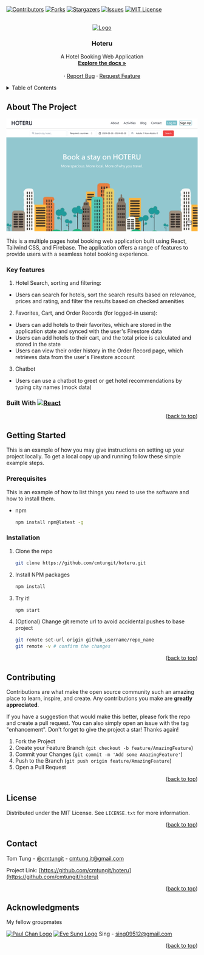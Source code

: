 <!-- Improved compatibility of back to top link: See: https://github.com/othneildrew/Best-README-Template/pull/73 -->

<a id="readme-top"></a>

<!--
*** Thanks for checking out the Best-README-Template. If you have a suggestion
*** that would make this better, please fork the repo and create a pull request
*** or simply open an issue with the tag "enhancement".
*** Don't forget to give the project a star!
*** Thanks again! Now go create something AMAZING! :D
-->

<!-- PROJECT SHIELDS -->
<!--
*** I'm using markdown "reference style" links for readability.
*** Reference links are enclosed in brackets [ ] instead of parentheses ( ).
*** See the bottom of this document for the declaration of the reference variables
*** for contributors-url, forks-url, etc. This is an optional, concise syntax you may use.
*** https://www.markdownguide.org/basic-syntax/#reference-style-links
-->

[![Contributors][contributors-shield]][contributors-url]
[![Forks][forks-shield]][forks-url]
[![Stargazers][stars-shield]][stars-url]
[![Issues][issues-shield]][issues-url]
[![MIT License][license-shield]][license-url]

<!-- [![LinkedIn][linkedin-shield]][linkedin-url] -->

<!-- PROJECT LOGO -->
<br />
<div align="center">
  <a href="https://github.com/cmtungit/hoteru">
    <img src="public\favicon.ico" alt="Logo" width="80" height="80">
  </a>

<h3 align="center">Hoteru</h3>

  <p align="center">
A Hotel Booking Web Application
    <br />
    <a href="https://github.com/cmtungit/hoteru"><strong>Explore the docs »</strong></a>
    <br />
    <br />
    <!-- <a href="https://github.com/cmtungit/hoteru">View Demo</a> -->
    ·
    <a href="https://github.com/cmtungit/hoteru/issues/new?labels=bug&template=bug-report---.md">Report Bug</a>
    ·
    <a href="https://github.com/cmtungit/hoteru/issues/new?labels=enhancement&template=feature-request---.md">Request Feature</a>
  </p>
</div>

<!-- TABLE OF CONTENTS -->
<details>
  <summary>Table of Contents</summary>
  <ol>
    <li>
      <a href="#about-the-project">About The Project</a>
      <ul>
        <li><a href="#key-features">Key features</a></li>
        <!-- <li><a href="#built-with">Built With</a></li> -->
      </ul>
    </li>
    <li>
      <a href="#getting-started">Getting Started</a>
      <ul>
        <li><a href="#prerequisites">Prerequisites</a></li>
        <li><a href="#installation">Installation</a></li>
      </ul>
    </li>
    <!-- <li><a href="#usage">Usage</a></li>
    <li><a href="#roadmap">Roadmap</a></li> -->
    <li><a href="#contributing">Contributing</a></li>
    <li><a href="#license">License</a></li>
    <li><a href="#contact">Contact</a></li>
    <li><a href="#acknowledgments">Acknowledgments</a></li>
  </ol>
</details>

<!-- ABOUT THE PROJECT -->

## About The Project

[![Hoteru Screen Shot][product-screenshot]]()

This is a multiple pages hotel booking web application built using React, Tailwind CSS, and Firebase. The application offers a range of features to provide users with a seamless hotel booking experience.

### Key features

1. Hotel Search, sorting and filtering:
- Users can search for hotels, sort the search results based on relevance, prices and rating, and filter the results based on checked amenities

2. Favorites, Cart, and Order Records (for logged-in users):
- Users can add hotels to their favorites, which are stored in the application state and synced with the user's Firestore data
- Users can add hotels to their cart, and the total price is calculated and stored in the state
- Users can view their order history in the Order Record page, which retrieves data from the user's Firestore account

3. Chatbot
- Users can use a chatbot to greet or get hotel recommendations by typing city names (mock data)

### Built With [![React][React.js]][React-url]

<p align="right">(<a href="#readme-top">back to top</a>)</p>

<!-- GETTING STARTED -->

## Getting Started

This is an example of how you may give instructions on setting up your project locally.
To get a local copy up and running follow these simple example steps.

### Prerequisites

This is an example of how to list things you need to use the software and how to install them.

- npm
  ```sh
  npm install npm@latest -g
  ```

### Installation

1. Clone the repo
   ```sh
   git clone https://github.com/cmtungit/hoteru.git
   ```
2. Install NPM packages
   ```sh
   npm install
   ```
3. Try it!
   ```sh
   npm start
   ```
4. (Optional) Change git remote url to avoid accidental pushes to base project
   ```sh
   git remote set-url origin github_username/repo_name
   git remote -v # confirm the changes
   ```
<p align="right">(<a href="#readme-top">back to top</a>)</p>

<!-- USAGE EXAMPLES -->

<!-- ## Usage

Use this space to show useful examples of how a project can be used. Additional screenshots, code examples and demos work well in this space. You may also link to more resources.

_For more examples, please refer to the [Documentation](https://example.com)_

<p align="right">(<a href="#readme-top">back to top</a>)</p> -->

<!-- ROADMAP -->

<!-- ## Roadmap

- [ ] Feature 1
- [ ] Feature 2
- [ ] Feature 3
  - [ ] Nested Feature

See the [open issues](https://github.com/cmtungit/hoteru/issues) for a full list of proposed features (and known issues).

<p align="right">(<a href="#readme-top">back to top</a>)</p> -->

<!-- CONTRIBUTING -->

## Contributing

Contributions are what make the open source community such an amazing place to learn, inspire, and create. Any contributions you make are **greatly appreciated**.

If you have a suggestion that would make this better, please fork the repo and create a pull request. You can also simply open an issue with the tag "enhancement".
Don't forget to give the project a star! Thanks again!

1. Fork the Project
2. Create your Feature Branch (`git checkout -b feature/AmazingFeature`)
3. Commit your Changes (`git commit -m 'Add some AmazingFeature'`)
4. Push to the Branch (`git push origin feature/AmazingFeature`)
5. Open a Pull Request

<p align="right">(<a href="#readme-top">back to top</a>)</p>

<!-- ### Top contributors:

<a href="https://github.com/cmtungit/hoteru/graphs/contributors">
  <img src="https://contrib.rocks/image?repo=github_username/repo_name" alt="contrib.rocks image" />
</a>

 -->

<!-- LICENSE -->

## License

Distributed under the MIT License. See `LICENSE.txt` for more information.

<p align="right">(<a href="#readme-top">back to top</a>)</p>

<!-- CONTACT -->

## Contact

Tom Tung - [@cmtungit](https://github.com/cmtungit) - cmtung.it@gmail.com

Project Link: [https://github.com/cmtungit/hoteru](https://github.com/cmtungit/hoteru)

<p align="right">(<a href="#readme-top">back to top</a>)</p>

<!-- ACKNOWLEDGMENTS -->

## Acknowledgments

My fellow groupmates

<a href="https://github.com/llkk87"><img src="https://avatars.githubusercontent.com/u/45361544" alt="Paul Chan Logo" width="80" height="80"></a>
<a href="https://github.com/Evelyiu"><img src="https://avatars.githubusercontent.com/u/136465766" alt="Eve Sung Logo" width="80" height="80"></a>
Sing - sing09512@gmail.com

<p align="right">(<a href="#readme-top">back to top</a>)</p>

<!-- MARKDOWN LINKS & IMAGES -->
<!-- https://www.markdownguide.org/basic-syntax/#reference-style-links -->

[contributors-shield]: https://img.shields.io/github/contributors/cmtungit/hoteru.svg?style=for-the-badge
[contributors-url]: https://github.com/cmtungit/hoteru/graphs/contributors
[forks-shield]: https://img.shields.io/github/forks/cmtungit/hoteru.svg?style=for-the-badge
[forks-url]: https://github.com/cmtungit/hoteru/network/members
[stars-shield]: https://img.shields.io/github/stars/cmtungit/hoteru.svg?style=for-the-badge
[stars-url]: https://github.com/cmtungit/hoteru/stargazers
[issues-shield]: https://img.shields.io/github/issues/cmtungit/hoteru.svg?style=for-the-badge
[issues-url]: https://github.com/cmtungit/hoteru/issues
[license-shield]: https://img.shields.io/github/license/cmtungit/hoteru.svg?style=for-the-badge
[license-url]: https://github.com/cmtungit/hoteru/blob/master/LICENSE.txt
[linkedin-shield]: https://img.shields.io/badge/-LinkedIn-black.svg?style=for-the-badge&logo=linkedin&colorB=555
[linkedin-url]: https://linkedin.com/in/linkedin_username
[product-screenshot]: public/screenshot.png
[React.js]: https://img.shields.io/badge/React-20232A?style=for-the-badge&logo=react&logoColor=61DAFB
[React-url]: https://reactjs.org/
